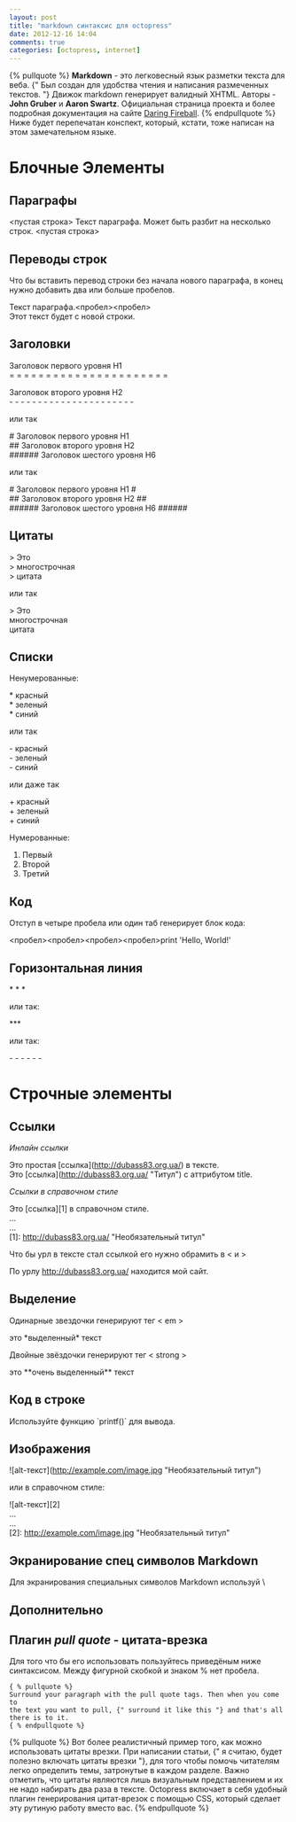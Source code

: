 ```yaml
---
layout: post
title: "markdown синтаксис для octopress"
date: 2012-12-16 14:04
comments: true
categories: [octopress, internet]
---
```

{% pullquote %}
**Markdown** - это легковесный язык разметки текста для веба. {" Был создан для удобства чтения и написания размеченных текстов. "} Движок markdown генерирует валидный XHTML. Авторы - **John Gruber** и **Aaron Swartz**. Официальная страница проекта и более подробная документация на сайте [Daring Fireball](http://daringfireball.net/projects/markdown/).
{% endpullquote %}
Ниже будет перепечатан конспект, который, кстати, тоже написан на этом замечательном языке.
<!--more-->
Блочные Элементы
==========================
Параграфы
--------------------------
<пустая строка>
Текст параграфа. Может быть
разбит на несколько строк.
<пустая строка>

Переводы строк
--------------------------
Что бы вставить перевод строки без начала нового параграфа, в конец нужно добавить два или больше пробелов.

Текст параграфа.<пробел><пробел>  
Этот текст будет с новой строки.

Заголовки
---------------------------

Заголовок первого уровня H1  
= = = = = = = = = = = = = = = = = = = = = = 

Заголовок второго уровня H2  
\- - - - - - - - - - - - - - - - - - - - - -

или так  

\# Заголовок первого уровня H1  
\## Заголовок второго уровня H2  
\###### Заголовок шестого уровня H6  

или так

\# Заголовок первого уровня H1 \#  
\## Заголовок второго уровня H2 \##  
\###### Заголовок шестого уровня H6 \######  

Цитаты
-----------------------------
\> Это  
\> многострочная  
\> цитата  

или так

\> Это  
многострочная  
цитата  

Списки
------------------------------
Ненумерованные:

\* красный  
\* зеленый  
\* синий  

или так

\- красный  
\- зеленый  
\- синий  

или даже так

\+ красный  
\+ зеленый  
\+ синий  

Нумерованные:

1. Первый  
2. Второй  
3. Третий  

Код
--------------------------
Отступ в четыре пробела или один таб генерирует блок кода:

<пробел><пробел><пробел><пробел>print 'Hello, World!'

Горизонтальная линия
--------------------------

\* * *

или так:

\***

или так:

\- - - - - -

Строчные элементы
==========================
Ссылки
--------------------------

*Инлайн ссылки*

Это простая \[ссылка](http://dubass83.org.ua/) в тексте.  
Это \[ссылка](http://dubass83.org.ua/ "Титул") с аттрибутом title.  

*Ссылки в справочном стиле*

Это \[ссылка][1] в справочном стиле.  
...  
...  
\[1]: http://dubass83.org.ua/ "Необязательный титул"  

Что бы урл в тексте стал ссылкой его нужно обрамить в < и >  

По урлу <http://dubass83.org.ua/> находится мой сайт.  

Выделение
------------------------------
Одинарные звездочки генерируют тег < em >  

это \*выделенный\* текст  

Двойные звёздочки генерируют тег < strong >  

это \*\*очень выделенный\*\* текст  

Код в строке  
--------------------------------
Используйте функцию \`printf()` для вывода.  

Изображения
--------------------------------
\!\[alt-текст](http://example.com/image.jpg "Необязательный титул")  

или в справочном стиле:  

\!\[alt-текст][2]  
...  
...  
\[2]: http://example.com/image.jpg "Необязательный титул"  

Экранирование спец символов Markdown
------------------------------------
Для экранирования специальных символов Markdown используй \\  

Дополнительно
---------------------------------

Плагин *pull quote* - цитата-врезка
-----------------------------------
Для того что бы его использовать пользуйтесь приведёным ниже синтаксисом. Между фигурной скобкой и знаком % нет пробела.

	{ % pullquote %}
	Surround your paragraph with the pull quote tags. Then when you come to
	the text you want to pull, {" surround it like this "} and that's all there is to it.
	{ % endpullquote %}


{% pullquote %}
Вот более реалистичный пример того, как можно использовать цитаты врезки. При написании статьи, {" я считаю, будет полезно включать цитаты врезки "}, для того чтобы помочь читателям легко определить темы, затронутые в каждом разделе. Важно отметить, что цитаты являются лишь визуальным представлением и их не надо набирать два раза в тексте. Octopress включает в себя удобный плагин генерирования цитат-врезок с помощью CSS, который сделает эту рутиную работу вместо вас.
{% endpullquote %}
